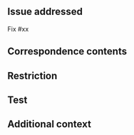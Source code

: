 ## Issue addressed

Fix #xx

## Correspondence contents

## Restriction

## Test

## Additional context
